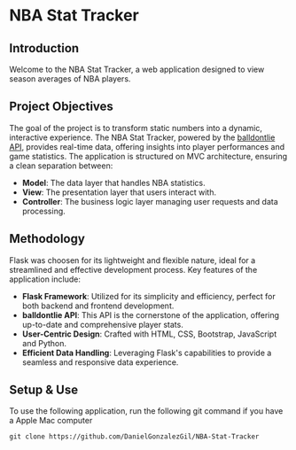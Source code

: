 
# NBA Stat Tracker

## Introduction

Welcome to the NBA Stat Tracker, a web application designed to view season averages of NBA players.

## Project Objectives

The goal of the project is to transform static numbers into a dynamic, interactive experience. The NBA Stat Tracker, powered by the [balldontlie API](https://www.balldontlie.io/home.html#get-all-teams), provides real-time data, offering insights into player performances and game statistics. The application is structured on MVC architecture, ensuring a clean separation between:

- **Model**: The data layer that handles NBA statistics.
- **View**: The presentation layer that users interact with.
- **Controller**: The business logic layer managing user requests and data processing.

## Methodology

 Flask was choosen for its lightweight and flexible nature, ideal for a streamlined and effective development process. Key features of the application include:

- **Flask Framework**: Utilized for its simplicity and efficiency, perfect for both backend and frontend development.
- **balldontlie API**: This API is the cornerstone of the application, offering up-to-date and comprehensive player stats.
- **User-Centric Design**: Crafted with HTML, CSS, Bootstrap, JavaScript and Python.
- **Efficient Data Handling**: Leveraging Flask's capabilities to provide a seamless and responsive data experience.

## Setup & Use

To use the following application, run the following git command if you have a Apple Mac computer

```
git clone https://github.com/DanielGonzalezGil/NBA-Stat-Tracker

```
